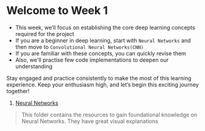 # **Welcome to Week 1**

* This week, we’ll focus on establishing the core deep learning concepts required for the project
* If you are a beginner in deep learning, start with `Neural Networks` and then move to `Convolutional Neural Networks(CNN)`
* If you are familiar with these concepts, you can quickly revise them
* Also, we'll practise few code implementations to deepen our understanding 

Stay engaged and practice consistently to make the most of this learning experience. Keep your enthusiasm high, and let’s begin this exciting journey together!

1. [Neural Networks](./Week%201/Neural%20networks)

> This folder contains the resources to gain foundational knowledge on Neural Networks. They have great visual explanations
